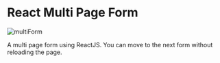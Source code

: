 # React Multi Page Form

![multiForm](https://user-images.githubusercontent.com/58882791/71557862-1084d300-2a72-11ea-8d2e-e73c0742400e.gif)


A multi page form using ReactJS. You can move to the next form without reloading the page.
